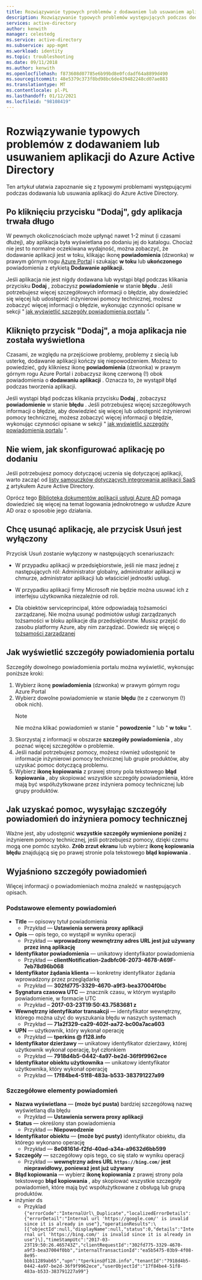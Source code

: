 ```yaml
---
title: Rozwiązywanie typowych problemów z dodawaniem lub usuwaniem aplikacji do Azure Active Directory
description: Rozwiązywanie typowych problemów występujących podczas dodawania lub usuwania aplikacji do Azure Active Directory.
services: active-directory
author: kenwith
manager: celestedg
ms.service: active-directory
ms.subservice: app-mgmt
ms.workload: identity
ms.topic: troubleshooting
ms.date: 09/11/2018
ms.author: kenwith
ms.openlocfilehash: f873608d07785e6b99bd8e0fcdadf64a8899d490
ms.sourcegitcommit: 48e5379c373f8bd98bc6de439482248cd07ae883
ms.translationtype: MT
ms.contentlocale: pl-PL
ms.lasthandoff: 01/12/2021
ms.locfileid: "98108419"
---
```

# <a name="troubleshoot-common-problem-adding-or-removing-an-application-to-azure-active-directory"></a>Rozwiązywanie typowych problemów z dodawaniem lub usuwaniem aplikacji do Azure Active Directory
Ten artykuł ułatwia zapoznanie się z typowymi problemami występującymi podczas dodawania lub usuwania aplikacji do Azure Active Directory.

## <a name="i-clicked-the-add-button-and-my-application-took-a-long-time-to-appear"></a>Po kliknięciu przycisku "Dodaj", gdy aplikacja trwała długo
W pewnych okolicznościach może upłynąć nawet 1-2 minut (i czasami dłużej), aby aplikacja była wyświetlana po dodaniu jej do katalogu. Chociaż nie jest to normalne oczekiwana wydajność, można zobaczyć, że dodawanie aplikacji jest w toku, klikając ikonę **powiadomienia** (dzwonka) w prawym górnym rogu [Azure Portal](https://portal.azure.com/) i szukając **w toku** lub **ukończonego** powiadomienia z etykietą **Dodawanie aplikacji.**

Jeśli aplikacja nie jest nigdy dodawana lub wystąpi błąd podczas klikania przycisku **Dodaj** , zobaczysz **powiadomienie** w stanie **błędu** . Jeśli potrzebujesz więcej szczegółowych informacji o błędzie, aby dowiedzieć się więcej lub udostępnić inżynierowi pomocy technicznej, możesz zobaczyć więcej informacji o błędzie, wykonując czynności opisane w sekcji " [jak wyświetlić szczegóły powiadomienia portalu](#how-to-see-the-details-of-a-portal-notification) ".

## <a name="i-clicked-the-add-button-and-my-application-didnt-appear"></a>Kliknięto przycisk "Dodaj", a moja aplikacja nie została wyświetlona
Czasami, ze względu na przejściowe problemy, problemy z siecią lub usterkę, dodawanie aplikacji kończy się niepowodzeniem. Możesz to powiedzieć, gdy klikniesz ikonę **powiadomienia** (dzwonka) w prawym górnym rogu Azure Portal i zobaczysz ikonę czerwoną (!) obok powiadomienia o **dodawaniu aplikacji** . Oznacza to, że wystąpił błąd podczas tworzenia aplikacji.

Jeśli wystąpi błąd podczas klikania przycisku **Dodaj** , zobaczysz **powiadomienie** w stanie **błędu** . Jeśli potrzebujesz więcej szczegółowych informacji o błędzie, aby dowiedzieć się więcej lub udostępnić inżynierowi pomocy technicznej, możesz zobaczyć więcej informacji o błędzie, wykonując czynności opisane w sekcji " [jak wyświetlić szczegóły powiadomienia portalu](#how-to-see-the-details-of-a-portal-notification) ".

## <a name="i-dont-know-how-to-set-up-my-application-once-ive-added-it"></a>Nie wiem, jak skonfigurować aplikację po dodaniu
Jeśli potrzebujesz pomocy dotyczącej uczenia się dotyczącej aplikacji, warto zacząć od [listy samouczków dotyczących integrowania aplikacji SaaS z](../saas-apps/tutorial-list.md) artykułem Azure Active Directory.

Oprócz tego [Biblioteka dokumentów aplikacji usługi Azure AD](./what-is-application-management.md) pomaga dowiedzieć się więcej na temat logowania jednokrotnego w usłudze Azure AD oraz o sposobie jego działania.

## <a name="i-want-to-delete-an-application-but-the-delete-button-is-disabled"></a>Chcę usunąć aplikację, ale przycisk Usuń jest wyłączony

Przycisk Usuń zostanie wyłączony w następujących scenariuszach:

- W przypadku aplikacji w przedsiębiorstwie, jeśli nie masz jednej z następujących ról: Administrator globalny, administrator aplikacji w chmurze, administrator aplikacji lub właściciel jednostki usługi.

- W przypadku aplikacji firmy Microsoft nie będzie można usuwać ich z interfejsu użytkownika niezależnie od roli.

- Dla obiektów serviceprincipal, które odpowiadają tożsamości zarządzanej. Nie można usunąć podmiotów usługi zarządzanych tożsamości w bloku aplikacje dla przedsiębiorstw. Musisz przejść do zasobu platformy Azure, aby nim zarządzać. Dowiedz się więcej o [tożsamości zarządzanej](../managed-identities-azure-resources/overview.md)

## <a name="how-to-see-the-details-of-a-portal-notification"></a>Jak wyświetlić szczegóły powiadomienia portalu
Szczegóły dowolnego powiadomienia portalu można wyświetlić, wykonując poniższe kroki:
1.  Wybierz ikonę **powiadomienia** (dzwonka) w prawym górnym rogu Azure Portal
2.  Wybierz dowolne powiadomienie w stanie **błędu** (te z czerwonym (!) obok nich).
    >[!NOTE]
    >Nie można klikać powiadomień w stanie " **powodzenie** " lub " **w toku** ".
4.  Skorzystaj z informacji w obszarze **szczegóły powiadomienia** , aby poznać więcej szczegółów o problemie.
5.  Jeśli nadal potrzebujesz pomocy, możesz również udostępnić te informacje inżynierowi pomocy technicznej lub grupie produktów, aby uzyskać pomoc dotyczącą problemu.
6.  Wybierz **ikonę kopiowania** z prawej strony pola tekstowego **błąd kopiowania** , aby skopiować wszystkie szczegóły powiadomienia, które mają być współużytkowane przez inżyniera pomocy technicznej lub grupy produktów.

## <a name="how-to-get-help-by-sending-notification-details-to-a-support-engineer"></a>Jak uzyskać pomoc, wysyłając szczegóły powiadomień do inżyniera pomocy technicznej
Ważne jest, aby udostępnić **wszystkie szczegóły wymienione poniżej** z inżynierem pomocy technicznej, jeśli potrzebujesz pomocy, dzięki czemu mogą one pomóc szybko. **Zrób zrzut ekranu** lub wybierz **ikonę kopiowania błędu** znajdującą się po prawej stronie pola tekstowego **błąd kopiowania** .

## <a name="notification-details-explained"></a>Wyjaśniono szczegóły powiadomień
Więcej informacji o powiadomieniach można znaleźć w następujących opisach.

### <a name="essential-notification-items"></a>Podstawowe elementy powiadomień
- **Title** — opisowy tytuł powiadomienia
  * Przykład — **Ustawienia serwera proxy aplikacji**
- **Opis** — opis tego, co wystąpił w wyniku operacji
  -   Przykład — **wprowadzony wewnętrzny adres URL jest już używany przez inną aplikację**
- **Identyfikator powiadomienia** — unikatowy identyfikator powiadomienia
  -   Przykład — **clientNotification-2adbfc06-2073-4678-A69F-7eb78d96b068**
- **Identyfikator żądania klienta** — konkretny identyfikator żądania wprowadzony przez przeglądarkę
  -   Przykład — **302fd775-3329-4670-a9f3-bea37004f0bc**
- **Sygnatura czasowa UTC** — znacznik czasu, w którym wystąpiło powiadomienie, w formacie UTC
  -   Przykład – **2017-03-23T19:50:43.7583681 z**
- **Wewnętrzny identyfikator transakcji** — identyfikator wewnętrzny, którego można użyć do wyszukania błędu w naszych systemach
  -   Przykład — **71a2f329-ca29-402f-aa72-bc00a7aca603**
- **UPN** — użytkownik, który wykonał operację
  -   Przykład — **tperkins \@ f128.info**
- **Identyfikator dzierżawy** — unikatowy identyfikator dzierżawy, której użytkownik wykonał operację, był członkiem
  -   Przykład — **7918d4b5-0442-4a97-be2d-36f9f9962ece**
- **Identyfikator obiektu użytkownika** — unikatowy identyfikator użytkownika, który wykonał operację
  -   Przykład — **17f84be4-51f8-483a-b533-383791227a99**

### <a name="detailed-notification-items"></a>Szczegółowe elementy powiadomień
-   **Nazwa wyświetlana** — **(może być pusta)** bardziej szczegółową nazwę wyświetlaną dla błędu
    -   Przykład — **Ustawienia serwera proxy aplikacji**
-   **Status** — określony stan powiadomienia
    -   Przykład — **Niepowodzenie**
-   **Identyfikator obiektu** — **(może być pusty)** identyfikator obiektu, dla którego wykonano operację
    -   Przykład — **8e08161d-f2fd-40ad-a34a-a9632d6bb599**
-   **Szczegóły** — szczegółowy opis tego, co się stało w wyniku operacji
    -   Przykład — **wewnętrzny adres URL `https://bing.com/` jest nieprawidłowy, ponieważ jest już używany**
-   **Błąd kopiowania** — wybierz **ikonę kopiowania** z prawej strony pola tekstowego **błąd kopiowania** , aby skopiować wszystkie szczegóły powiadomień, które mają być współużytkowane z obsługą lub grupą produktów. 
-   inżynier ds
    -   Przyklad ```{"errorCode":"InternalUrl\_Duplicate","localizedErrorDetails":{"errorDetail":"Internal url 'https://google.com/' is invalid since it is already in use"},"operationResults":\[{"objectId":null,"displayName":null,"status":0,"details":"Internal url 'https://bing.com/' is invalid since it is already in use"}\],"timeStampUtc":"2017-03-23T19:50:26.465743Z","clientRequestId":"302fd775-3329-4670-a9f3-bea37004f0bb","internalTransactionId":"ea5b5475-03b9-4f08-8e95-bbb11289ab65","upn":"tperkins@f128.info","tenantId":"7918d4b5-0442-4a97-be2d-36f9f9962ece","userObjectId":"17f84be4-51f8-483a-b533-383791227a99"}```
